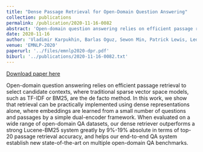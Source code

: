 ```yaml
---
title: "Dense Passage Retrieval for Open-Domain Question Answering"
collection: publications
permalink: /publication/2020-11-16-0082
abstract: 'Open-domain question answering relies on efficient passage retrieval to select candidate contexts, where traditional sparse vector space models, such as TF-IDF or BM25, are the de facto method. In this work, we show that retrieval can be practically implemented using dense representations alone, where embeddings are learned from a small number of questions and passages by a simple dual-encoder framework. When evaluated on a wide range of open-domain QA datasets, our dense retriever outperforms a strong Lucene-BM25 system greatly by 9%-19% absolute in terms of top-20 passage retrieval accuracy, and helps our end-to-end QA system establish new state-of-the-art on multiple open-domain QA benchmarks.'
date: 2020-11-16
author: 'Vladimir Karpukhin, Barlas Oguz, Sewon Min, Patrick Lewis, Ledell Wu, Sergey Edunov, Danqi Chen, Wen-tau Yih'
venue: 'EMNLP-2020'
paperurl: '../files/emnlp2020-dpr.pdf'
biburl: '../publications/2020-11-16-0082.txt'
---
```


<a href='../files/emnlp2020-dpr.pdf'>Download paper here</a>

Open-domain question answering relies on efficient passage retrieval to select candidate contexts, where traditional sparse vector space models, such as TF-IDF or BM25, are the de facto method. In this work, we show that retrieval can be practically implemented using dense representations alone, where embeddings are learned from a small number of questions and passages by a simple dual-encoder framework. When evaluated on a wide range of open-domain QA datasets, our dense retriever outperforms a strong Lucene-BM25 system greatly by 9%-19% absolute in terms of top-20 passage retrieval accuracy, and helps our end-to-end QA system establish new state-of-the-art on multiple open-domain QA benchmarks.
